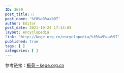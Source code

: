 ```yaml
---
ID: 3659
post_title: 𩪗
post_name: '%f0%a9%aa%97'
author: Editor
post_date: 2021-10-24 17:14:03
layout: encyclopedia
link: 'http://kege.org.cn/encyclopedia/%f0%a9%aa%97'
published: true
tags: [ ]
categories: [ ]
---
```

参考链接：<a href="http://kege.org.cn/encyclopedia/%e6%a9%9b%e9%aa%a8">橛骨 – kege.org.cn</a>